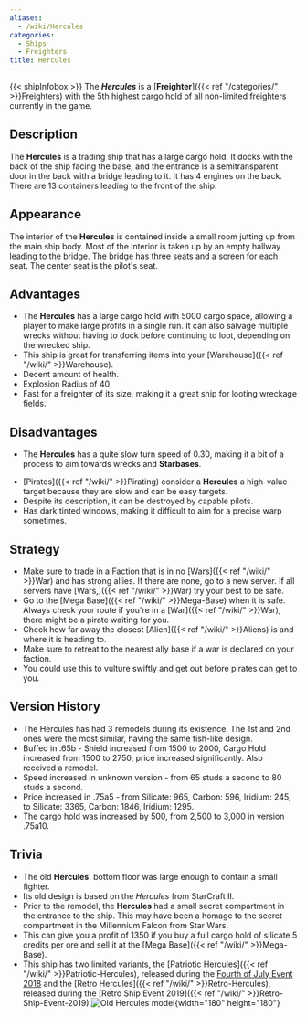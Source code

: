 ```yaml
---
aliases:
  - /wiki/Hercules
categories:
  - Ships
  - Freighters
title: Hercules
---
```


{{< shipInfobox >}} The **_Hercules_** is a [**Freighter**]({{< ref "/categories/" >}}Freighters) with the 5th highest cargo hold of all non-limited freighters currently in the game.

## Description

The **Hercules** is a trading ship that has a large cargo hold. It docks with the back of the ship facing the base, and the entrance is a semitransparent door in the back with a bridge leading to it. It has 4 engines on the back. There are 13 containers leading to the front of the ship.

## Appearance

The interior of the **Hercules** is contained inside a small room jutting up from the main ship body. Most of the interior is taken up by an empty hallway leading to the bridge. The bridge has three seats and a screen for each seat. The center seat is the pilot's seat.

## Advantages

- The **Hercules** has a large cargo hold with 5000 cargo space, allowing a player to make large profits in a single run. It can also salvage multiple wrecks without having to dock before continuing to loot, depending on the wrecked ship.
- This ship is great for transferring items into your [Warehouse]({{< ref "/wiki/" >}}Warehouse).
- Decent amount of health.
- Explosion Radius of 40
- Fast for a freighter of its size, making it a great ship for looting wreckage fields.

## Disadvantages

- The **Hercules** has a quite slow turn speed of 0.30, making it a bit of a process to aim towards wrecks and **Starbases**.

<!-- -->

- [Pirates]({{< ref "/wiki/" >}}Pirating) consider a **Hercules** a high-value target because they are slow and can be easy targets.
- Despite its description, it can be destroyed by capable pilots.
- Has dark tinted windows, making it difficult to aim for a precise warp sometimes.

## Strategy

- Make sure to trade in a Faction that is in no [Wars]({{< ref "/wiki/" >}}War) and has strong allies. If there are none, go to a new server. If all servers have [Wars,]({{< ref "/wiki/" >}}War) try your best to be safe.
- Go to the [Mega Base]({{< ref "/wiki/" >}}Mega-Base) when it is safe. Always check your route if you're in a [War]({{< ref "/wiki/" >}}War), there might be a pirate waiting for you.
- Check how far away the closest [Alien]({{< ref "/wiki/" >}}Aliens) is and where it is heading to.
- Make sure to retreat to the nearest ally base if a war is declared on your faction.
- You could use this to vulture swiftly and get out before pirates can get to you.

## Version History

- The Hercules has had 3 remodels during its existence. The 1st and 2nd ones were the most similar, having the same fish-like design.
- Buffed in .65b - Shield increased from 1500 to 2000, Cargo Hold increased from 1500 to 2750, price increased significantly. Also received a remodel.
- Speed increased in unknown version - from 65 studs a second to 80 studs a second.
- Price increased in .75a5 - from Silicate: 965, Carbon: 596, Iridium: 245, to Silicate: 3365, Carbon: 1846, Iridium: 1295.
- The cargo hold was increased by 500, from 2,500 to 3,000 in version .75a10.

## Trivia

- The old **Hercules**' bottom floor was large enough to contain a small fighter.
- Its old design is based on the _Hercules_ from StarCraft II.
- Prior to the remodel, the **Hercules** had a small secret compartment in the entrance to the ship. This may have been a homage to the secret compartment in the Millennium Falcon from Star Wars.
- This can give you a profit of 1350 if you buy a full cargo hold of silicate 5 credits per ore and sell it at the [Mega Base]({{< ref "/wiki/" >}}Mega-Base).
- This ship has two limited variants, the [Patriotic Hercules]({{< ref "/wiki/" >}}Patriotic-Hercules), released during the [Fourth of July Event 2018](https://roblox-galaxy-official.fandom.com/wiki/Category:Fourth_of_July_2018) and the [Retro Hercules]({{< ref "/wiki/" >}}Retro-Hercules), released during the [Retro Ship Event 2019]({{< ref "/wiki/" >}}Retro-Ship-Event-2019).![Old
Hercules model](Hercules.png "Old Hercules model"){width="180" height="180"}

